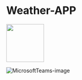 # Weather-APP


<img src="https://github.com/bhagwat8024/Weather-APP/assets/48333371/407775d7-4828-4577-aa7e-dbecedfa5a08" width="100" height="100">

![MicrosoftTeams-image](https://github.com/bhagwat8024/Weather-APP/assets/48333371/8fcb75b5-f6ce-44a2-847b-d5da5d9621f0)

